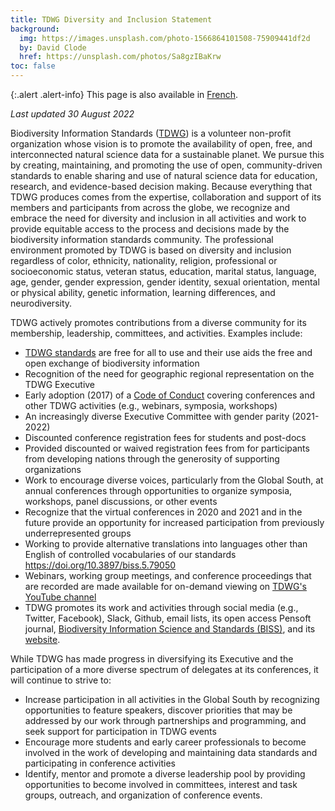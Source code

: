 ```yaml
---
title: TDWG Diversity and Inclusion Statement
background:
  img: https://images.unsplash.com/photo-1566864101508-75909441df2d
  by: David Clode
  href: https://unsplash.com/photos/Sa8gzIBaKrw
toc: false
---
```


{:.alert .alert-info}
This page is also available in [French](/about/diversity-inclusion/fr/).

_Last updated 30 August 2022_

Biodiversity Information Standards ([TDWG](/)) is a volunteer non-profit organization whose vision is to promote the availability of open, free, and interconnected natural science data for a sustainable planet. We pursue this by creating, maintaining, and promoting the use of open, community-driven standards to enable sharing and use of natural science data for education, research, and evidence-based decision making. Because everything that TDWG produces comes from the expertise, collaboration and support of its members and participants from across the globe, we recognize and embrace the need for diversity and inclusion in all activities and work to provide equitable access to the process and decisions made by the biodiversity information standards community. The professional environment promoted by TDWG is based on diversity and inclusion regardless of color, ethnicity, nationality, religion, professional or socioeconomic status, veteran status, education, marital status, language, age, gender, gender expression, gender identity, sexual orientation, mental or physical ability, genetic information, learning differences, and neurodiversity.

TDWG actively promotes contributions from a diverse community for its membership, leadership, committees, and activities. Examples include:

- [TDWG standards](/standards/) are free for all to use and their use aids the free and open exchange of biodiversity information
- Recognition of the need for geographic regional representation on the TDWG Executive
- Early adoption (2017) of a [Code of Conduct](/about/code-of-conduct/) covering conferences and other TDWG activities (e.g., webinars, symposia, workshops)
- An increasingly diverse Executive Committee with gender parity (2021- 2022)
- Discounted conference registration fees for students and post-docs
- Provided discounted or waived registration fees from for participants from developing nations through the generosity of supporting organizations
- Work to encourage diverse voices, particularly from the Global South, at annual conferences through opportunities to organize symposia, workshops, panel discussions, or other events
- Recognize that the virtual conferences in 2020 and 2021 and in the future provide an opportunity for increased participation from previously underrepresented groups
- Working to provide alternative translations into languages other than English of controlled vocabularies of our standards <https://doi.org/10.3897/biss.5.79050>
- Webinars, working group meetings, and conference proceedings that are recorded are made available for on-demand viewing on [TDWG's YouTube channel](https://www.youtube.com/channel/UC3k926cEitgTHn0ib9FvJHA/videos)
- TDWG promotes its work and activities through social media (e.g., Twitter, Facebook), Slack, Github, email lists, its open access Pensoft journal, [Biodiversity Information Science and Standards (BISS)](https://biss.pensoft.net/), and its [website](/).

While TDWG has made progress in diversifying its Executive and the participation of a more diverse spectrum of delegates at its conferences, it will continue to strive to:

- Increase participation in all activities in the Global South by recognizing opportunities to feature speakers, discover priorities that may be addressed by our work through partnerships and programming, and seek support for participation in TDWG events
- Encourage more students and early career professionals to become involved in the work of developing and maintaining data standards and participating in conference activities
- Identify, mentor and promote a diverse leadership pool by providing opportunities to become involved in committees, interest and task groups, outreach, and organization of conference events.
